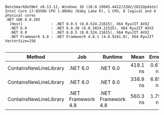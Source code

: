 ```

BenchmarkDotNet v0.13.12, Windows 10 (10.0.19045.4412/22H2/2022Update)
Intel Core i7-8550U CPU 1.80GHz (Kaby Lake R), 1 CPU, 8 logical and 4 physical cores
.NET SDK 8.0.205
  [Host]             : .NET 8.0.5 (8.0.524.21615), X64 RyuJIT AVX2
  .NET 6.0           : .NET 6.0.30 (6.0.3024.21525), X64 RyuJIT AVX2
  .NET 8.0           : .NET 8.0.5 (8.0.524.21615), X64 RyuJIT AVX2
  .NET Framework 4.8 : .NET Framework 4.8.1 (4.8.9241.0), X64 RyuJIT VectorSize=256


```
| Method                 | Job                | Runtime            | Mean     | Error   | StdDev   | Median   | Allocated |
|----------------------- |------------------- |------------------- |---------:|--------:|---------:|---------:|----------:|
| ContainsNewLineLibrary | .NET 6.0           | .NET 6.0           | 418.1 ns | 0.67 ns |  0.56 ns | 418.1 ns |         - |
| ContainsNewLineLibrary | .NET 8.0           | .NET 8.0           | 338.9 ns | 6.85 ns | 11.81 ns | 345.1 ns |         - |
| ContainsNewLineLibrary | .NET Framework 4.8 | .NET Framework 4.8 | 560.3 ns | 1.79 ns |  1.67 ns | 560.5 ns |         - |
